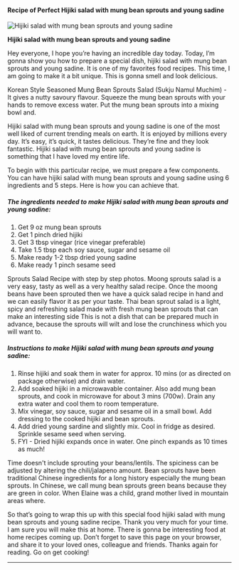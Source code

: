             

#### Recipe of Perfect Hijiki salad with mung bean sprouts and young sadine

![Hijiki salad with mung bean sprouts and young sadine](https://img-global.cpcdn.com/recipes/e4e248bc9ae763bc/751x532cq70/hijiki-salad-with-mung-bean-sprouts-and-young-sadine-recipe-main-photo.jpg)

**Hijiki salad with mung bean sprouts and young sadine**

Hey everyone, I hope you’re having an incredible day today. Today, I’m gonna show you how to prepare a special dish, hijiki salad with mung bean sprouts and young sadine. It is one of my favorites food recipes. This time, I am going to make it a bit unique. This is gonna smell and look delicious.

Korean Style Seasoned Mung Bean Sprouts Salad (Sukju Namul Muchim) - It gives a nutty savoury flavour. Squeeze the mung bean sprouts with your hands to remove excess water. Put the mung bean sprouts into a mixing bowl and.

Hijiki salad with mung bean sprouts and young sadine is one of the most well liked of current trending meals on earth. It is enjoyed by millions every day. It’s easy, it’s quick, it tastes delicious. They’re fine and they look fantastic. Hijiki salad with mung bean sprouts and young sadine is something that I have loved my entire life.

To begin with this particular recipe, we must prepare a few components. You can have hijiki salad with mung bean sprouts and young sadine using 6 ingredients and 5 steps. Here is how you can achieve that.

##### The ingredients needed to make Hijiki salad with mung bean sprouts and young sadine:

1.  Get 9 oz mung bean sprouts
2.  Get 1 pinch dried hijiki
3.  Get 3 tbsp vinegar (rice vinegar preferable)
4.  Take 1.5 tbsp each soy sauce, sugar and sesame oil
5.  Make ready 1-2 tbsp dried young sadine
6.  Make ready 1 pinch sesame seed

Sprouts Salad Recipe with step by step photos. Moong sprouts salad is a very easy, tasty as well as a very healthy salad recipe. Once the moong beans have been sprouted then we have a quick salad recipe in hand and we can easily flavor it as per your taste. Thai bean sprout salad is a light, spicy and refreshing salad made with fresh mung bean sprouts that can make an interesting side This is not a dish that can be prepared much in advance, because the sprouts will wilt and lose the crunchiness which you will want to.

##### Instructions to make Hijiki salad with mung bean sprouts and young sadine:

1.  Rinse hijiki and soak them in water for approx. 10 mins (or as directed on package otherwise) and drain water.
2.  Add soaked hijiki in a microwavable container. Also add mung bean sprouts, and cook in microwave for about 3 mins (700w). Drain any extra water and cool them to room temperature.
3.  Mix vinegar, soy sauce, sugar and sesame oil in a small bowl. Add dressing to the cooked hijiki and bean sprouts.
4.  Add dried young sardine and slightly mix. Cool in fridge as desired. Sprinkle sesame seed when serving.
5.  FYI - Dried hijiki expands once in water. One pinch expands as 10 times as much!

Time doesn't include sprouting your beans/lentils. The spiciness can be adjusted by altering the chili/jalapeno amount. Bean sprouts have been traditional Chinese ingredients for a long history especially the mung bean sprouts. In Chinese, we call mung bean sprouts green beans because they are green in color. When Elaine was a child, grand mother lived in mountain areas where.

So that’s going to wrap this up with this special food hijiki salad with mung bean sprouts and young sadine recipe. Thank you very much for your time. I am sure you will make this at home. There is gonna be interesting food at home recipes coming up. Don’t forget to save this page on your browser, and share it to your loved ones, colleague and friends. Thanks again for reading. Go on get cooking!

* * *